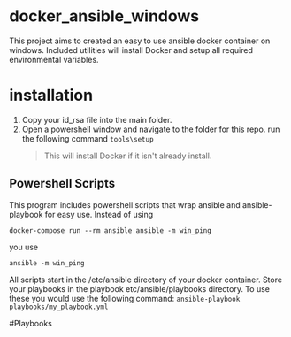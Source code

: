 # docker_ansible_windows
This project aims to created an easy to use ansible docker container on windows.  Included utilities will install Docker and setup all required environmental variables.

# installation
1. Copy your id_rsa file into the main folder.
2. Open a powershell window and navigate to the folder for this repo. run the following command
   `tools\setup`
   > This will install Docker if it isn't already install.

## Powershell Scripts
This program includes powershell scripts that wrap ansible and ansible-playbook for easy use. Instead of using

`docker-compose run --rm ansible ansible -m win_ping`

you use

`ansible -m win_ping`

All scripts start in the /etc/ansible directory of your docker container. Store your playbooks in the playbook etc/ansible/playbooks directory.  To use these you would use the following command:
  `ansible-playbook playbooks/my_playbook.yml`

#Playbooks
